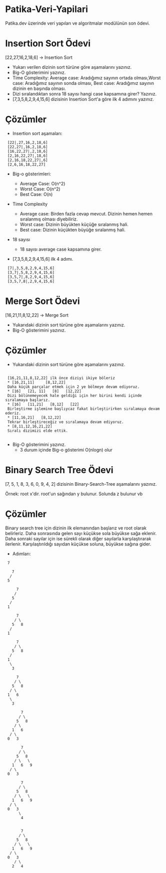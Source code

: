 # Patika-Veri-Yapilari
Patika.dev üzerinde veri yapıları ve algoritmalar modülünün son ödevi.

# Insertion Sort Ödevi

[22,27,16,2,18,6] -> Insertion Sort

* Yukarı verilen dizinin sort türüne göre aşamalarını yazınız.
* Big-O gösterimini yazınız.
* Time Complexity: Average case: Aradığımız sayının ortada olması,Worst case: Aradığımız sayının sonda olması, Best case: Aradığımız sayının dizinin en başında olması.
* Dizi sıralandıktan sonra 18 sayısı hangi case kapsamına girer? Yazınız.
* [7,3,5,8,2,9,4,15,6] dizisinin Insertion Sort'a göre ilk 4 adımını yazınız.

# Çözümler

* Insertion sort aşamaları:
```
 [22|,27,16,2,18,6]
 [22,27|,16,2,18,6]
 [16,22,27|,2,18,6]
 [2,16,22,27|,18,6]
 [2,16,18,22,27|,6]
 [2,6,16,18,22,27]
```
* Big-o gösterimleri:

  * Average Case: O(n^2)
  * Worst Case: O(n^2)
  * Best Case: O(n)

* Time Complexity
  * Average case: Birden fazla cevap mevcut. Dizinin hemen hemen sıralanmış olması diyebiliriz.
  * Worst case: Dizinin büyükten küçüğe sıralanmış hali. 
  * Best case: Dizinin küçükten büyüğe sıralanmış hali.
* 18 sayısı
  * 18 sayısı average case kapsamına girer.
* [7,3,5,8,2,9,4,15,6] ilk 4 adımı.
```
 [7|,3,5,8,2,9,4,15,6]
 [3,7|,5,8,2,9,4,15,6]
 [3,5,7|,8,2,9,4,15,6]
 [3,5,7,8|,2,9,4,15,6]
```

# Merge Sort Ödevi
[16,21,11,8,12,22] -> Merge Sort

* Yukarıdaki dizinin sort türüne göre aşamalarını yazınız.
* Big-O gösterimini yazınız.

# Çözümler
* Yukarıdaki dizinin sort türüne göre aşamalarını yazınız.
```
 
 [16,21,11,8,12,22] ilk önce diziyi ikiye böleriz
 * [16,21,11]     [8,12,22]
 Daha küçük parçalar etmek için 2 ye bölmeye devam ediyoruz.
 * [16]   [21, 11]   [8]   [12,22]
 Dizi bölünemeyecek hale geldiği için her birini kendi içinde sıralamaya başlarız.
 * [16]   [11,21]   [8,12]   [22]
 Birleştirme işlemine başlıycaz fakat birleştirirken sıralamaya devam ederiz.
 * [11,16,21]   [8,12,22]
 Tekrar birleştireceğiz ve sıralamaya devam ediyoruz.
 * [8,11,12,16,21,22]
 Sıralı dizimizi elde ettik.
 
```
* Big-O gösterimini yazınız.
  * 3 durum içinde Big-o gösterimi O(nlogn) olur 

# Binary Search Tree Ödevi

[7, 5, 1, 8, 3, 6, 0, 9, 4, 2] dizisinin Binary-Search-Tree aşamalarını yazınız.

Örnek: root x'dir. root'un sağından y bulunur. Solunda z bulunur vb

# Çözümler

Binary search tree için dizinin ilk elemanından başlarız ve root olarak belirleriz. Daha sonrasında gelen sayı küçükse sola büyükse sağa eklenir. Daha sonraki sayılar için ise sürekli olarak diğer sayılarla karşılaştırarak ilerlenir. Karşılaştırıldığı sayıdan küçükse soluna, büyükse sağına gider.

* Adımları:

```
 7

   7
  /
 5

     7
    /
   5
  /
 1 

     7
    / \
   5   8
  /
 1 

     7
    / \
   5   8
  / 
 1  
  \
   3

     7
    / \
   5   8
  / \
 1   6
  \
   3

       7
      / \
     5   8
    / \
   1   6
  / \
 0   3

       7
      / \
     5   8
    / \   \
   1   6   9
  / \
 0   3

       7
      / \
     5   8
    / \   \
   1   6   9
  / \
 0   3
      \
       4
 
 
       7
      / \
     5   8
    / \   \
   1   6   9
  / \
 0   3
    / \
   2   4
 
```
